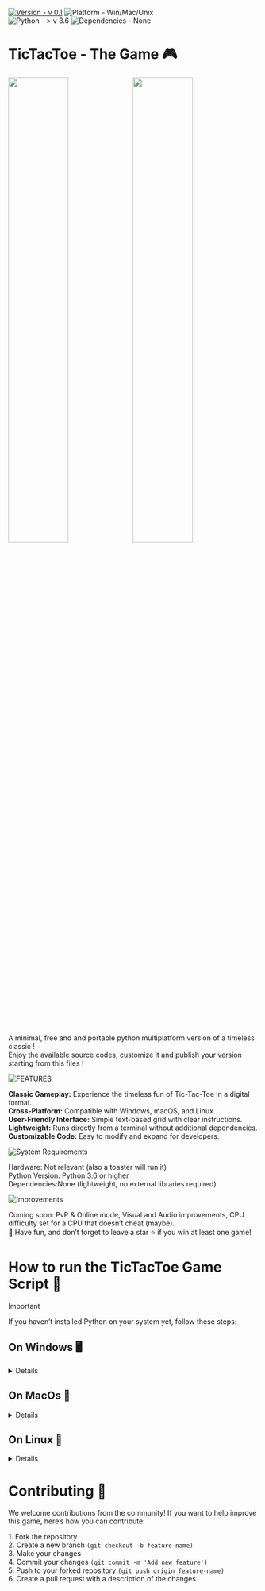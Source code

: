 [![Version - v 0.1](https://img.shields.io/badge/Version-v_0.1-1575bf)](https://)
![Platform - Win/Mac/Unix](https://img.shields.io/badge/Platform-Win%2FMac%2FUnix-1575bf)
<br>
![Python - > v 3.6](https://img.shields.io/badge/Python->_v_3.6-1575bf?logo=python&logoColor=yellow)
![Dependencies - None](https://img.shields.io/badge/Dependencies-None-1575bf?logo=python&logoColor=yellow)

# TicTacToe - The Game 🎮

<p float="center">
  <img src="https://i.ibb.co/6BtrGS9/image1.png" width="49%" />
  <img <img src="https://i.ibb.co/PmCTys5/image3.png" width="49%" /> 
</p>

<p> A minimal, free and and portable python multiplatform version of a timeless classic ! <br> 
Enjoy the available source codes, customize it and publish your version starting from this files ! </p>

![FEATURES](https://img.shields.io/badge/FEATURES-1575bf?style=for-the-badge)

<p><b>Classic Gameplay:</b> Experience the timeless fun of Tic-Tac-Toe in a digital format.<br>
<b>Cross-Platform:</b> Compatible with Windows, macOS, and Linux.<br>
<b>User-Friendly Interface:</b> Simple text-based grid with clear instructions.<br>
<b>Lightweight:</b> Runs directly from a terminal without additional dependencies.<br>
<b>Customizable Code:</b> Easy to modify and expand for developers.</p>

![System Requirements](https://img.shields.io/badge/System_Requirements-1575bf?style=for-the-badge)

<p>Hardware: Not relevant (also a toaster will run it) <br>
Python Version: Python 3.6 or higher <br>
Dependencies:None (lightweight, no external libraries required)</p>

![Improvements](https://img.shields.io/badge/Improvements-1575bf?style=for-the-badge)

<p>Coming soon: PvP & Online mode, Visual and Audio improvements, CPU difficulty set for a CPU that doesn’t cheat (maybe). <br>
👾 Have fun, and don’t forget to leave a star ⭐️ if you win at least one game!</p>

<h1>How to run the TicTacToe Game Script 🚀</h1>

> [!IMPORTANT]
If you haven’t installed Python on your system yet, follow these steps:

<h2>On Windows 🖥️</h2> 
<details>
<br>
<p><b>1. Download Python</b><br>
Go to the official Python website and download the latest version of Python for Windows.</p>
  
<p><b>2. Install Python</b><br>
Run the downloaded installer and make sure to check the box "Add Python to PATH" during installation. <br> 
This step is crucial for running Python from the command line.</p>
   
<p><b>3. Download the Game</b><br>
Clone the repository or download the ZIP file from the GitHub page and extract its contents.</p>
  
<p><b>4. Run the Game</b><br>
Open a terminal (Command Prompt or PowerShell).</p>
  
<p>Navigate to the directory containing the game files:<br>
<code>cd path/to/game</code></p>
  
<p>Run the game script with:<br>
<code>python core.py</code></p>

</details>

<h2>On MacOs 🍎</h2>
<details>
<br>
<p><b>1. Install Python</b><br>
Open the Terminal and type the following command to check if Python is installed:<br>
<code>python3 --version</code><br>
    
If not installed, download Python from the official Python website or install it via Homebrew:<br>
<code>brew install python</code></p>
  
<p><b>2. Download the Game</b><br>
Clone the repository or download the ZIP file from the GitHub page and extract its contents.<br></p>
  
<p><b>3. Run the Game<br>
Open the Terminal, navigate to the directory containing the game files:<br>
<code>cd path/to/game</code></b></p>
    
<p>Run the game script with:<br>
<code>python3 core.py</code></p>
</details>

<h2>On Linux 🐧</h2>
<details>
<br>
<p><b>1. Install Python</b><br>
Most Linux distributions come with Python pre-installed. Check with:<br>
<code>python3 --version</code><br>
  
If not installed, install it using your package manager. <br> 
For example, on Debian/Ubuntu-based systems:<br>
<code>sudo apt update</code><br>
<code>sudo apt install python3</code><br>

<p><b>2. Download the Game</b><br>
Clone the repository or download the ZIP file from the GitHub page and extract its contents.</p>

<p><b>3. Run the Game</b><br>
Open the Terminal, navigate to the directory containing the game files:<br>
<code>cd path/to/game</code><br></p>

<p>Run the game script with:<br>
<code>python3 core.py</code>
</details>

<h1>Contributing 🤝</h1>
<p></p>We welcome contributions from the community! If you want to help improve this game, here’s how you can contribute:</p>
<p>
1. Fork the repository <br>
2. Create a new branch <code>(git checkout -b feature-name)</code> <br>
3. Make your changes <br>
4. Commit your changes <code>(git commit -m 'Add new feature')</code> <br>
5. Push to your forked repository <code>(git push origin feature-name)</code> <br>
6. Create a pull request with a description of the changes <br>
</p>
